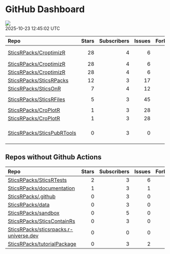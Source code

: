 GitHub Dashboard
================

![](https://github.com/SticsRPacks/status/workflows/Render%20Status/badge.svg)  
2025-10-23 12:45:02 UTC

| Repo                                                                        | Stars | Subscribers | Issues | Forks | Status                                                                                                                                                                                                                                                                                                                                                                                                                                                                           | Commit                                                                                                                                                                                                            |
|:----------------------------------------------------------------------------|------:|------------:|-------:|------:|:---------------------------------------------------------------------------------------------------------------------------------------------------------------------------------------------------------------------------------------------------------------------------------------------------------------------------------------------------------------------------------------------------------------------------------------------------------------------------------|:------------------------------------------------------------------------------------------------------------------------------------------------------------------------------------------------------------------|
| [SticsRPacks/CroptimizR](https://github.com/SticsRPacks/CroptimizR)         |    28 |           4 |      6 |     6 | [![](https://github.com/SticsRPacks/CroptimizR/workflows/R-CMD-check/badge.svg)](https://github.com/SticsRPacks/CroptimizR/actions/runs/18318790615)                                                                                                                                                                                                                                                                                                                             | \<a href=“<https://github.com/SticsRPacks/CroptimizR/commit/6aa7181a1266eafe13a9a8cc4d8d7db4462186af>” title=“Revert”Fix: restrict ggplot2 dependency to \<= 3.5.2 due to breaking changes in 4.0.0”“\>6aa718</a> |
| [SticsRPacks/CroptimizR](https://github.com/SticsRPacks/CroptimizR)         |    28 |           4 |      6 |     6 | [![](https://github.com/SticsRPacks/CroptimizR/workflows/Update%20CITATION.cff/badge.svg)](https://github.com/SticsRPacks/CroptimizR/actions/runs/15462313186)                                                                                                                                                                                                                                                                                                                   | <a href="https://github.com/SticsRPacks/CroptimizR/commit/e9d3b7f8e2d0af6462853ee81dba84491bcba9f0" title="Merge pull request #43 from SticsRPacks/integration-agmip-IV-protocol">e9d3b7</a>                      |
| [SticsRPacks/CroptimizR](https://github.com/SticsRPacks/CroptimizR)         |    28 |           4 |      6 |     6 | [![](https://github.com/SticsRPacks/CroptimizR/workflows/test-coverage/badge.svg)](https://github.com/SticsRPacks/CroptimizR/actions/runs/18316769069)                                                                                                                                                                                                                                                                                                                           | <a href="https://github.com/SticsRPacks/CroptimizR/commit/ecba48dc260b26a014e8bb144f559e9d05825523" title="Merge pull request #59 from SticsRPacks/dependabot/github_actions/actions/checkout-5">ecba48</a>       |
| [SticsRPacks/SticsRPacks](https://github.com/SticsRPacks/SticsRPacks)       |    12 |           3 |     17 |     3 | [![](https://github.com/SticsRPacks/SticsRPacks/workflows/.github/workflows/dependabot.yml/badge.svg)](https://github.com/SticsRPacks/SticsRPacks/actions/runs/12280022686)                                                                                                                                                                                                                                                                                                      | <a href="https://github.com/SticsRPacks/SticsRPacks/commit/02682c83bc6ed7f9b6f980ed166010998dfbb3f7" title="Create dependabot.yml">02682c</a>                                                                     |
| [SticsRPacks/SticsOnR](https://github.com/SticsRPacks/SticsOnR)             |     7 |           4 |     12 |     5 | [![](https://github.com/SticsRPacks/SticsOnR/workflows/Update%20CITATION.cff/badge.svg)](https://github.com/SticsRPacks/SticsOnR/actions/runs/13966232021)                                                                                                                                                                                                                                                                                                                       | <a href="https://github.com/SticsRPacks/SticsOnR/commit/126df8c26a3194a81deb57822cc481c07b660763" title="changes from the last release (#50)">126df8</a>                                                          |
| [SticsRPacks/SticsRFiles](https://github.com/SticsRPacks/SticsRFiles)       |     5 |           3 |     45 |     3 | [![](https://github.com/SticsRPacks/SticsRFiles/workflows/R-CMD-check/badge.svg)](https://github.com/SticsRPacks/SticsRFiles/actions/runs/18563100269) [![](https://github.com/SticsRPacks/SticsRFiles/workflows/test-coverage/badge.svg)](https://github.com/SticsRPacks/SticsRFiles/actions/runs/18563100339) [![](https://github.com/SticsRPacks/SticsRFiles/workflows/Update%20CITATION.cff/badge.svg)](https://github.com/SticsRPacks/SticsRFiles/actions/runs/18563100278) | <a href="https://github.com/SticsRPacks/SticsRFiles/commit/284f5e0ad1fa497ff610d9fdcca65b36add22ae2" title="Merge pull request #178 from SticsRPacks/extract-workspace">284f5e</a>                                |
| [SticsRPacks/CroPlotR](https://github.com/SticsRPacks/CroPlotR)             |     1 |           3 |     28 |     2 | [![](https://github.com/SticsRPacks/CroPlotR/workflows/Update%20CITATION.cff/badge.svg)](https://github.com/SticsRPacks/CroPlotR/actions/runs/18591865689)                                                                                                                                                                                                                                                                                                                       | <a href="https://github.com/SticsRPacks/CroPlotR/commit/c148eac6b2585d4ee539f47e8207fc4437afc787" title="Merge pull request #92 from SticsRPacks/chore/remove-dependencies">c148ea</a>                            |
| [SticsRPacks/CroPlotR](https://github.com/SticsRPacks/CroPlotR)             |     1 |           3 |     28 |     2 | [![](https://github.com/SticsRPacks/CroPlotR/workflows/test-coverage/badge.svg)](https://github.com/SticsRPacks/CroPlotR/actions/runs/18594453022) [![](https://github.com/SticsRPacks/CroPlotR/workflows/Snapshot%20Comparison/badge.svg)](https://github.com/SticsRPacks/CroPlotR/actions/runs/18594453030)                                                                                                                                                                    | <a href="https://github.com/SticsRPacks/CroPlotR/commit/c7b7e99920951c2bf544fffec1430824be927757" title="update test_scatter_csv file (#96)">c7b7e9</a>                                                           |
| [SticsRPacks/SticsPubRTools](https://github.com/SticsRPacks/SticsPubRTools) |     0 |           3 |      0 |     0 | [![](https://github.com/SticsRPacks/SticsPubRTools/workflows/R/badge.svg)](https://github.com/SticsRPacks/SticsPubRTools/actions/runs/15047601512)                                                                                                                                                                                                                                                                                                                               | \<a href=“<https://github.com/SticsRPacks/SticsPubRTools/commit/6338d1d121b872aa8b79caa20ae9f18ee353552f>” title=“fix:”kind” column name with “file”“\>6338d1</a>                                                 |

## Repos without Github Actions

| Repo                                                                                                | Stars | Subscribers | Issues | Forks |
|:----------------------------------------------------------------------------------------------------|------:|------------:|-------:|------:|
| [SticsRPacks/SticsRTests](https://github.com/SticsRPacks/SticsRTests)                               |     2 |           3 |      6 |     1 |
| [SticsRPacks/documentation](https://github.com/SticsRPacks/documentation)                           |     1 |           3 |      1 |     0 |
| [SticsRPacks/.github](https://github.com/SticsRPacks/.github)                                       |     0 |           3 |      0 |     0 |
| [SticsRPacks/data](https://github.com/SticsRPacks/data)                                             |     0 |           3 |      0 |     0 |
| [SticsRPacks/sandbox](https://github.com/SticsRPacks/sandbox)                                       |     0 |           5 |      0 |     0 |
| [SticsRPacks/SticsContainRs](https://github.com/SticsRPacks/SticsContainRs)                         |     0 |           3 |      0 |     0 |
| [SticsRPacks/sticsrpacks.r-universe.dev](https://github.com/SticsRPacks/sticsrpacks.r-universe.dev) |     0 |           0 |      0 |     0 |
| [SticsRPacks/tutorialPackage](https://github.com/SticsRPacks/tutorialPackage)                       |     0 |           3 |      2 |     0 |
